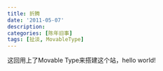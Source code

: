 ```yaml
---
title: 折腾
date: '2011-05-07'
description:
categories: [陈年旧事]
tags: [扯淡, MovableType]
---
```


这回用上了Movable Type来搭建这个站，hello world! 
